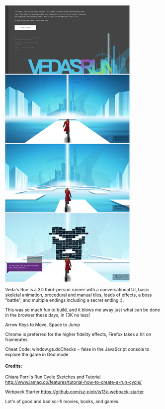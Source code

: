 ![Screenshot](https://github.com/sanjusunny/sanjusunny.github.io/blob/master/A1.png)
![Screenshot](https://github.com/sanjusunny/sanjusunny.github.io/blob/master/A3.png)
![Screenshot](https://github.com/sanjusunny/sanjusunny.github.io/blob/master/A5.png)
![Screenshot](https://github.com/sanjusunny/sanjusunny.github.io/blob/master/A6.png)

Veda's Run is a 3D third-person runner with a conversational UI, basic skeletal animation, procedural and manual tiles, loads of effects, a boss "battle", and multiple endings including a secret ending :). 

This was so much fun to build, and it blows me away just what can be done in the browser these days, in 13K no less!

Arrow Keys to Move, Space to Jump 

Chrome is preferred for the higher fidelity effects, Firefox takes a hit on framerates.

Cheat Code: window.gs.doChecks = false in the JavaScript console to explore the game in God mode

#### Credits:

Chiara Porri's Run Cycle Sketches and Tutorial
http://www.iamag.co/features/tutorial-how-to-create-a-run-cycle/

Webpack Starter
https://github.com/sz-piotr/js13k-webpack-starter

Lot's of good and bad sci-fi movies, books, and games.
